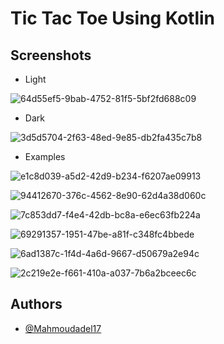 # Tic Tac Toe Using Kotlin

## Screenshots

- Light


![64d55ef5-9bab-4752-81f5-5bf2fd688c09](https://user-images.githubusercontent.com/100792508/234663269-f85bb466-0c93-457b-8e27-12b146cc08c2.jpg)


- Dark

![3d5d5704-2f63-48ed-9e85-db2fa435c7b8](https://user-images.githubusercontent.com/100792508/234663284-19ba3205-26c2-4801-9ac6-d7ba23645418.jpg)

- Examples 

![e1c8d039-a5d2-42d9-b234-f6207ae09913](https://user-images.githubusercontent.com/100792508/234663853-826cc09e-afc9-4825-b652-4ff7d25c908c.jpg)

![94412670-376c-4562-8e90-62d4a38d060c](https://user-images.githubusercontent.com/100792508/234663875-c85b8b68-9048-4088-8a92-95c6147b5e7c.jpg)

![7c853dd7-f4e4-42db-bc8a-e6ec63fb224a](https://user-images.githubusercontent.com/100792508/234663901-123615f5-cf7a-4f7b-a0e2-60ba901d8fc7.jpg)

![69291357-1951-47be-a81f-c348fc4bbede](https://user-images.githubusercontent.com/100792508/234663944-1b4a1673-dbbb-418a-9788-b4ec8a76240d.jpg)


![6ad1387c-1f4d-4a6d-9667-d50679a2e94c](https://user-images.githubusercontent.com/100792508/234663980-3fe3d89a-1c7e-4bb7-8838-d9d30719a2e1.jpg)


![2c219e2e-f661-410a-a037-7b6a2bceec6c](https://user-images.githubusercontent.com/100792508/234664016-a43b52e8-7183-481e-a053-6cd3ab5546fc.jpg)


## Authors

- [@Mahmoudadel17](https://www.github.com/Mahmoudadel17)
